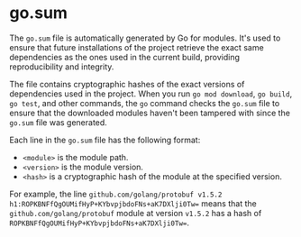 # go.sum

The `go.sum` file is automatically generated by Go for modules. It's used to ensure that future installations of the project retrieve the exact same dependencies as the ones used in the current build, providing reproducibility and integrity.

The file contains cryptographic hashes of the exact versions of dependencies used in the project. When you run `go mod download`, `go build`, `go test`, and other commands, the `go` command checks the `go.sum` file to ensure that the downloaded modules haven't been tampered with since the `go.sum` file was generated.

Each line in the `go.sum` file has the following format:

* `<module>` is the module path.
* `<version>` is the module version.
* `<hash>` is a cryptographic hash of the module at the specified version.

For example, the line `github.com/golang/protobuf v1.5.2 h1:ROPKBNFfQgOUMifHyP+KYbvpjbdoFNs+aK7DXlji0Tw=` means that the `github.com/golang/protobuf` module at version `v1.5.2` has a hash of `ROPKBNFfQgOUMifHyP+KYbvpjbdoFNs+aK7DXlji0Tw=`.
